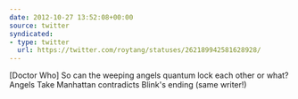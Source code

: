 ```yaml
---
date: 2012-10-27 13:52:08+00:00
source: twitter
syndicated:
- type: twitter
  url: https://twitter.com/roytang/statuses/262189942581628928/
---
```


[Doctor Who] So can the weeping angels quantum lock each other or what? Angels Take Manhattan contradicts Blink's ending (same writer!)